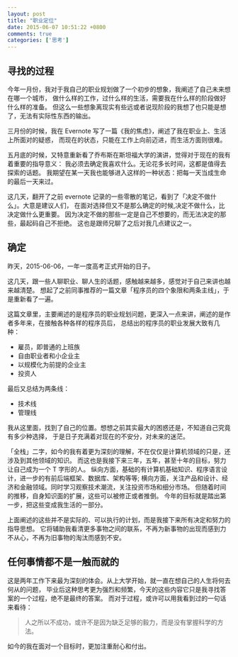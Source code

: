 ```yaml
---
layout: post
title: "职业定位"
date: 2015-06-07 10:51:22 +0800
comments: true
categories: ['思考']
---
```


## 寻找的过程

今年一月份，我对于我自己的职业规划做了一个初步的想象，我阐述了自己未来想在哪一个城市，
做什么样的工作，过什么样的生活，需要我在什么样的阶段做好什么样的准备。
但这么一些想象离现实有些远或者说现阶段的我想了也只能是想了，无法有实际性东西的输出。

三月份的时候，我在 Evernote 写了一篇《我的焦虑》，阐述了我在职业上、生活上所面对的疑惑，
而现在的状态，只能在工作上向前迈进，而生活方面则很难。

五月底的时候，又特意重新看了乔布斯在斯坦福大学的演讲，觉得对于现在的我有着重要的指导意义：
我必须去确定我喜欢什么。无论花多长时间，这都是值得去探索的话题。
我期望在某一天我也能够进入这样的一种状态：把每一天当成生命的最后一天来过。

这几天，翻开了之前 evernote 记录的一些零散的笔记，看到了「决定不做什么」。大意是建议人们，
在面对选择但又不是那么确定的时候,决定不做什么，比决定做什么更重要。
因为决定不做的那些一定是自己不想要的，而无法决定的那些，最起码自己不拒绝。
这也是跟师兄聊了之后对我几点建议之一。

## 确定

昨天，2015-06-06，一年一度高考正式开始的日子。

这几天，跟一些人聊职业、聊人生的话题，感触越来越多，感觉对于自己来讲也越来越清楚。
想起了之前同事推荐的一篇文章「程序员的四个象限和两条主线」，于是重新看了一遍。

这篇文章里，主要阐述的是程序员的职业规划问题，更深入一点来讲，阐述的是作者多年来，在接触各种各样的程序员后，
总结出的程序员的职业发展大致有几种：

- 雇员，即普通的上班族
- 自由职业者和小企业主
- 以规模化为前提的企业主
- 投资人

最后又总结为两条线：

- 技术线
- 管理线

我从这里面，找到了自己的位置。想想之前其实最大的困惑还是，不知道自己究竟有多少种选择，
于是日子充满着对现在的不安分，对未来的迷茫。

「全栈」二字，如今的我有着更为深刻的理解，不在仅仅是计算机领域的只是，还涉及到其他领域的知识。
而这也是我接下来三年，五年，甚至十年的目标，努力让自己成为一个 T 字形的人。
纵向方面，基础的有计算机基础知识、程序语言设计，进一步的有前后端框架、数据库、架构等等;
横向方面，关注产品和设计、经济和金融领域。同时学习观察技术潮流，关注投资市场和细分市场。
但随着时间的推移，自身知识面的扩展，这些可以被修正或者推倒。
今年的目标就是踏出第一步，把这些变成我生活的一部分。

上面阐述的这些并不是实际的、可以执行的计划，而是我接下来所有决定和努力的指导思想。
它将辅助我看清更多事物之间的联系，不再为新事物的出现而感到力不从心，不再为旧事物的淘汰而感到不安。

## 任何事情都不是一触而就的

这是两年工作下来最为深刻的体会。从上大学开始，就一直在想自己的人生将何去何从的问题，
毕业后这种思考更为强烈和频繁，今天的这些内容它只是我寻找答案的一个过程，绝不是最终的答案。
而对于过程，或许可以用我看到过的一句话来看待：

> 人之所以不成功，或许不是因为缺乏足够的毅力，而是没有掌握科学的方法。

如今的我在面对一个目标时，更加注重耐心和付出。

